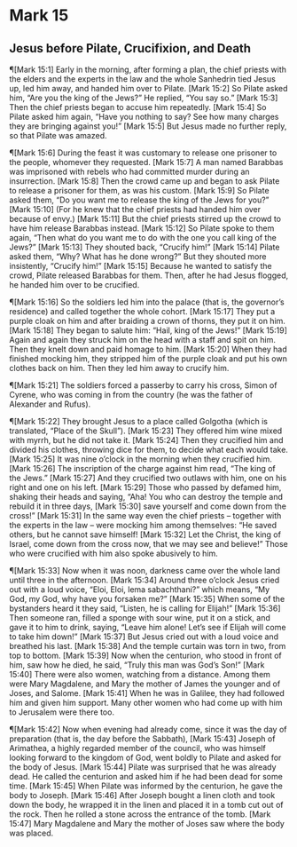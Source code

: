 # Mark 15

## Jesus before Pilate, Crucifixion, and Death
¶[Mark 15:1] Early in the morning, after forming a plan, the chief priests with the elders and the experts in the law and the whole Sanhedrin tied Jesus up, led him away, and handed him over to Pilate.
[Mark 15:2] So Pilate asked him, “Are you the king of the Jews?” He replied, “You say so.”
[Mark 15:3] Then the chief priests began to accuse him repeatedly.
[Mark 15:4] So Pilate asked him again, “Have you nothing to say? See how many charges they are bringing against you!”
[Mark 15:5] But Jesus made no further reply, so that Pilate was amazed.

¶[Mark 15:6] During the feast it was customary to release one prisoner to the people, whomever they requested.
[Mark 15:7] A man named Barabbas was imprisoned with rebels who had committed murder during an insurrection.
[Mark 15:8] Then the crowd came up and began to ask Pilate to release a prisoner for them, as was his custom.
[Mark 15:9] So Pilate asked them, “Do you want me to release the king of the Jews for you?”
[Mark 15:10] (For he knew that the chief priests had handed him over because of envy.)
[Mark 15:11] But the chief priests stirred up the crowd to have him release Barabbas instead.
[Mark 15:12] So Pilate spoke to them again, “Then what do you want me to do with the one you call king of the Jews?”
[Mark 15:13] They shouted back, “Crucify him!”
[Mark 15:14] Pilate asked them, “Why? What has he done wrong?” But they shouted more insistently, “Crucify him!”
[Mark 15:15] Because he wanted to satisfy the crowd, Pilate released Barabbas for them. Then, after he had Jesus flogged, he handed him over to be crucified.

¶[Mark 15:16] So the soldiers led him into the palace (that is, the governor’s residence) and called together the whole cohort.
[Mark 15:17] They put a purple cloak on him and after braiding a crown of thorns, they put it on him.
[Mark 15:18] They began to salute him: “Hail, king of the Jews!”
[Mark 15:19] Again and again they struck him on the head with a staff and spit on him. Then they knelt down and paid homage to him.
[Mark 15:20] When they had finished mocking him, they stripped him of the purple cloak and put his own clothes back on him. Then they led him away to crucify him.

¶[Mark 15:21] The soldiers forced a passerby to carry his cross, Simon of Cyrene, who was coming in from the country (he was the father of Alexander and Rufus).

¶[Mark 15:22] They brought Jesus to a place called Golgotha (which is translated, “Place of the Skull”).
[Mark 15:23] They offered him wine mixed with myrrh, but he did not take it.
[Mark 15:24] Then they crucified him and divided his clothes, throwing dice for them, to decide what each would take.
[Mark 15:25] It was nine o’clock in the morning when they crucified him.
[Mark 15:26] The inscription of the charge against him read, “The king of the Jews.”
[Mark 15:27] And they crucified two outlaws with him, one on his right and one on his left.
[Mark 15:29] Those who passed by defamed him, shaking their heads and saying, “Aha! You who can destroy the temple and rebuild it in three days,
[Mark 15:30] save yourself and come down from the cross!”
[Mark 15:31] In the same way even the chief priests – together with the experts in the law – were mocking him among themselves: “He saved others, but he cannot save himself!
[Mark 15:32] Let the Christ, the king of Israel, come down from the cross now, that we may see and believe!” Those who were crucified with him also spoke abusively to him.

¶[Mark 15:33] Now when it was noon, darkness came over the whole land until three in the afternoon.
[Mark 15:34] Around three o’clock Jesus cried out with a loud voice, “Eloi, Eloi, lema sabachthani?” which means, “My God, my God, why have you forsaken me?”
[Mark 15:35] When some of the bystanders heard it they said, “Listen, he is calling for Elijah!”
[Mark 15:36] Then someone ran, filled a sponge with sour wine, put it on a stick, and gave it to him to drink, saying, “Leave him alone! Let’s see if Elijah will come to take him down!”
[Mark 15:37] But Jesus cried out with a loud voice and breathed his last.
[Mark 15:38] And the temple curtain was torn in two, from top to bottom.
[Mark 15:39] Now when the centurion, who stood in front of him, saw how he died, he said, “Truly this man was God’s Son!”
[Mark 15:40] There were also women, watching from a distance. Among them were Mary Magdalene, and Mary the mother of James the younger and of Joses, and Salome.
[Mark 15:41] When he was in Galilee, they had followed him and given him support. Many other women who had come up with him to Jerusalem were there too.

¶[Mark 15:42] Now when evening had already come, since it was the day of preparation (that is, the day before the Sabbath),
[Mark 15:43] Joseph of Arimathea, a highly regarded member of the council, who was himself looking forward to the kingdom of God, went boldly to Pilate and asked for the body of Jesus.
[Mark 15:44] Pilate was surprised that he was already dead. He called the centurion and asked him if he had been dead for some time.
[Mark 15:45] When Pilate was informed by the centurion, he gave the body to Joseph.
[Mark 15:46] After Joseph bought a linen cloth and took down the body, he wrapped it in the linen and placed it in a tomb cut out of the rock. Then he rolled a stone across the entrance of the tomb.
[Mark 15:47] Mary Magdalene and Mary the mother of Joses saw where the body was placed.
